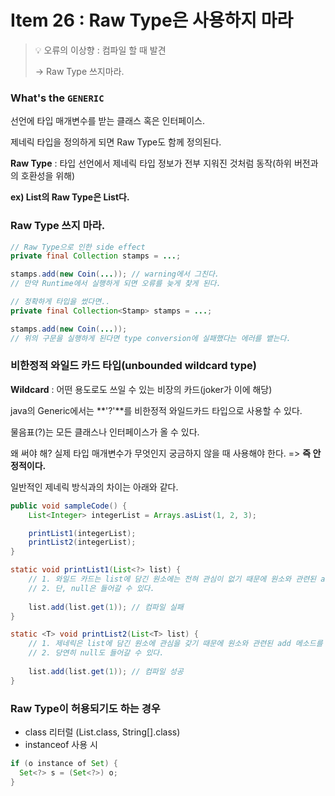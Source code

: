 # Item 26 : Raw Type은 사용하지 마라

> 💡 오류의 이상향 : 컴파일 할 때 발견
> 
> → Raw Type 쓰지마라.

### What's the `GENERIC`
선언에 타입 매개변수를 받는 클래스 혹은 인터페이스.

제네릭 타입을 정의하게 되면 Raw Type도 함께 정의된다.

**Raw Type** : 타입 선언에서 제네릭 타입 정보가 전부 지워진 것처럼 동작(하위 버전과의 호환성을 위해)

**ex) List<E>의 Raw Type은 List다.**

### Raw Type 쓰지 마라.
```java
// Raw Type으로 인한 side effect
private final Collection stamps = ...;

stamps.add(new Coin(...)); // warning에서 그친다.
// 만약 Runtime에서 실행하게 되면 오류를 늦게 찾게 된다.

// 정확하게 타입을 썼다면..
private final Collection<Stamp> stamps = ...;

stamps.add(new Coin(...));
// 위의 구문을 실행하게 된다면 type conversion에 실패했다는 에러를 뱉는다.
```

### 비한정적 와일드 카드 타입(unbounded wildcard type)
**Wildcard** : 어떤 용도로도 쓰일 수 있는 비장의 카드(joker가 이에 해당)

java의 Generic에서는 **'?'**를 비한정적 와일드카드 타입으로 사용할 수 있다.

물음표(?)는 모든 클래스나 인터페이스가 올 수 있다.

왜 써야 해? 실제 타입 매개변수가 무엇인지 궁금하지 않을 때 사용해야 한다. => **즉 안정적이다.**

일반적인 제네릭 방식과의 차이는 아래와 같다.

```java
public void sampleCode() {
    List<Integer> integerList = Arrays.asList(1, 2, 3);

    printList1(integerList);
    printList2(integerList);
}

static void printList1(List<?> list) {
    // 1. 와일드 카드는 list에 담긴 원소에는 전혀 관심이 없기 때문에 원소와 관련된 add 메소드를 사용할 수 없다.
    // 2. 단, null은 들어갈 수 있다.
        
    list.add(list.get(1)); // 컴파일 실패
}

static <T> void printList2(List<T> list) {
    // 1. 제네릭은 list에 담긴 원소에 관심을 갖기 때문에 원소와 관련된 add 메소드를 사용할 수 있다.
    // 2. 당연히 null도 들어갈 수 있다.
        
    list.add(list.get(1)); // 컴파일 성공
}
```

### Raw Type이 허용되기도 하는 경우
- class 리터럴 (List.class, String[].class)
- instanceof 사용 시
```java
if (o instance of Set) {
  Set<?> s = (Set<?>) o;
}
```



